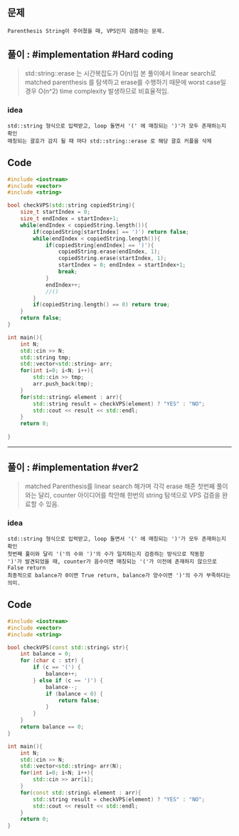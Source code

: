 ## 문제
```
Parenthesis String이 주어졌을 때, VPS인지 검증하는 문제.
```

## 풀이 : #implementation #Hard coding
> std::string::erase 는 시간복잡도가 O(n)임
> 본 풀이에서 linear search로 matched parenthesis 를 탐색하고 erase를 수행하기 때문에 worst case일 경우 O(n^2) time complexity 발생하므로 비효율적임.
### idea
```
std::string 형식으로 입력받고, loop 돌면서 '(' 에 매칭되는 ')'가 모두 존재하는지 확인
매칭되는 괄호가 감지 될 때 마다 std::string::erase 로 해당 괄호 커플을 삭제
```

## Code 
```cpp
#include <iostream>
#include <vector>
#include <string>

bool checkVPS(std::string copiedString){
    size_t startIndex = 0;
    size_t endIndex = startIndex+1;
    while(endIndex < copiedString.length()){
        if(copiedString[startIndex] == ')') return false;
        while(endIndex < copiedString.length()){
            if(copiedString[endIndex] == ')'){
                copiedString.erase(endIndex, 1);
                copiedString.erase(startIndex, 1);
                startIndex = 0; endIndex = startIndex+1;
                break;
            }
            endIndex++;
            //()
        }
        if(copiedString.length() == 0) return true;
    }
    return false;
}

int main(){
    int N;
    std::cin >> N;
    std::string tmp;
    std::vector<std::string> arr;
    for(int i=0; i<N; i++){
        std::cin >> tmp;
        arr.push_back(tmp);
    }
    for(std::string& element : arr){
        std::string result = checkVPS(element) ? "YES" : "NO";
        std::cout << result << std::endl;
    }
    return 0;
    
}
```
----------------------------------------------
## 풀이 : #implementation #ver2
> matched Parenthesis를 linear search 해가며 각각 erase 해준 첫번째 풀이와는 달리, counter 아이디어를 착안해 한번의 string 탐색으로 VPS 검증을 완료할 수 있음.
### idea
```
std::string 형식으로 입력받고, loop 돌면서 '(' 에 매칭되는 ')'가 모두 존재하는지 확인
첫번째 풀이와 달리 '('의 수와 ')'의 수가 일치하는지 검증하는 방식으로 작동함
')'가 발견되었을 때, counter가 음수이면 매칭되는 '('가 이전에 존재하지 않으므로 False return
최종적으로 balance가 0이면 True return, balance가 양수이면 ')'의 수가 부족하다는 의미.
```

## Code
```cpp
#include <iostream>
#include <vector>
#include <string>

bool checkVPS(const std::string& str){
    int balance = 0;
    for (char c : str) {
        if (c == '(') {
            balance++;
        } else if (c == ')') {
            balance--;
            if (balance < 0) {
                return false;
            }
        }
    }
    return balance == 0;
}

int main(){
    int N;
    std::cin >> N;
    std::vector<std::string> arr(N);
    for(int i=0; i<N; i++){
        std::cin >> arr[i];
    }
    for(const std::string& element : arr){
        std::string result = checkVPS(element) ? "YES" : "NO";
        std::cout << result << std::endl;
    }
    return 0;
}
```
